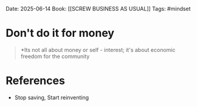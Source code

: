 Date: 2025-06-14
Book: [[SCREW BUSINESS AS USUAL]]
Tags:  #mindset 


# Don't do it for money

 > *Its not all about money or self - interest; it's about economic freedom for the community
# References
- Stop saving, Start reinventing 
 